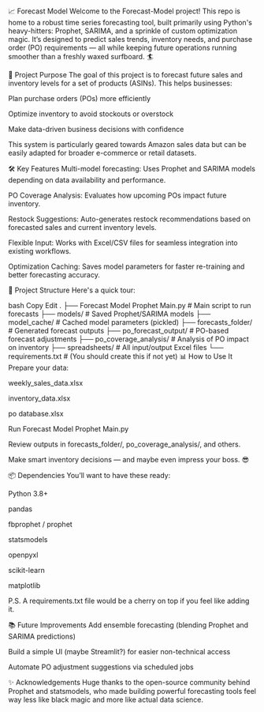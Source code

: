 📈 Forecast Model
Welcome to the Forecast-Model project!
This repo is home to a robust time series forecasting tool, built primarily using Python's heavy-hitters: Prophet, SARIMA, and a sprinkle of custom optimization magic. It’s designed to predict sales trends, inventory needs, and purchase order (PO) requirements — all while keeping future operations running smoother than a freshly waxed surfboard. 🏄

🚀 Project Purpose
The goal of this project is to forecast future sales and inventory levels for a set of products (ASINs). This helps businesses:

Plan purchase orders (POs) more efficiently

Optimize inventory to avoid stockouts or overstock

Make data-driven business decisions with confidence

This system is particularly geared towards Amazon sales data but can be easily adapted for broader e-commerce or retail datasets.

🛠️ Key Features
Multi-model forecasting: Uses Prophet and SARIMA models depending on data availability and performance.

PO Coverage Analysis: Evaluates how upcoming POs impact future inventory.

Restock Suggestions: Auto-generates restock recommendations based on forecasted sales and current inventory levels.

Flexible Input: Works with Excel/CSV files for seamless integration into existing workflows.

Optimization Caching: Saves model parameters for faster re-training and better forecasting accuracy.

🧩 Project Structure
Here's a quick tour:

bash
Copy
Edit
.
├── Forecast Model Prophet Main.py   # Main script to run forecasts
├── models/                          # Saved Prophet/SARIMA models
├── model_cache/                     # Cached model parameters (pickled)
├── forecasts_folder/                # Generated forecast outputs
├── po_forecast_output/              # PO-based forecast adjustments
├── po_coverage_analysis/            # Analysis of PO impact on inventory
├── spreadsheets/                    # All input/output Excel files
└── requirements.txt                 # (You should create this if not yet)
📊 How to Use It
Prepare your data:

weekly_sales_data.xlsx

inventory_data.xlsx

po database.xlsx

Run Forecast Model Prophet Main.py

Review outputs in forecasts_folder/, po_coverage_analysis/, and others.

Make smart inventory decisions — and maybe even impress your boss. 😎

📦 Dependencies
You’ll want to have these ready:

Python 3.8+

pandas

fbprophet / prophet

statsmodels

openpyxl

scikit-learn

matplotlib

P.S. A requirements.txt file would be a cherry on top if you feel like adding it.

📚 Future Improvements
Add ensemble forecasting (blending Prophet and SARIMA predictions)

Build a simple UI (maybe Streamlit?) for easier non-technical access

Automate PO adjustment suggestions via scheduled jobs

✨ Acknowledgements
Huge thanks to the open-source community behind Prophet and statsmodels, who made building powerful forecasting tools feel way less like black magic and more like actual data science.

